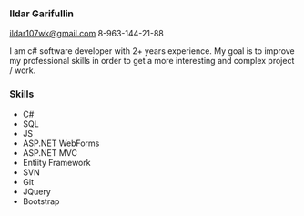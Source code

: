 ### Ildar Garifullin
ildar107wk@gmail.com 
8-963-144-21-88

I am c# software developer with 2+ years experience.
My goal is to improve my professional skills in order to get a more interesting and complex project / work.

### Skills 
* C#
* SQL
* JS
* ASP.NET WebForms
* ASP.NET MVC
* Entiity Framework
* SVN
* Git
* JQuery
* Bootstrap